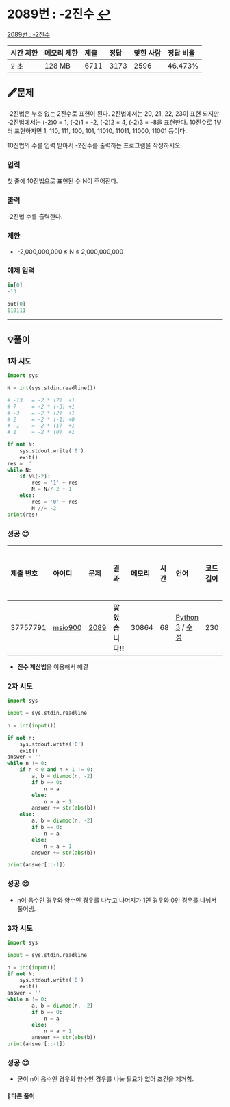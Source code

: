 # 2089번 : -2진수 [↩](../../acmicpc)

[2089번 : -2진수](https://www.acmicpc.net/problem/2089)

| 시간 제한 | 메모리 제한 | 제출 | 정답 | 맞힌 사람 | 정답 비율 |
| :-------- | :---------- | :--- | :--- | :-------- | :-------- |
| 2 초      | 128 MB      | 6711 | 3173 | 2596      | 46.473%   |

## 🖋️문제

-2진법은 부호 없는 2진수로 표현이 된다. 2진법에서는 20, 21, 22, 23이 표현 되지만 -2진법에서는 (-2)0 = 1, (-2)1 = -2, (-2)2 = 4, (-2)3 = -8을 표현한다. 10진수로 1부터 표현하자면 1, 110, 111, 100, 101, 11010, 11011, 11000, 11001 등이다.

10진법의 수를 입력 받아서 -2진수를 출력하는 프로그램을 작성하시오.

### 입력

첫 줄에 10진법으로 표현된 수 N이 주어진다.

### 출력

-2진법 수를 출력한다.

### 제한

- -2,000,000,000 ≤ N ≤ 2,000,000,000

### 예제 입력

```python
in[0]
-13

out[0]
110111
```

---

## 💡풀이
### 1차 시도
```python
import sys

N = int(sys.stdin.readline())

# -13   = -2 * (7)  +1
# 7     = -2 * (-3) +1
# -3    = -2 * (2)  +1
# 2     = -2 * (-1) +0
# -1    = -2 * (1)  +1
# 1     = -2 * (0)  +1

if not N:
    sys.stdout.write('0')
    exit()
res = ''
while N:
    if N%(-2):
        res = '1' + res
        N = N//-2 + 1
    else:
        res = '0' + res
        N //= -2
print(res)
```

### 성공 😊

| 제출 번호 | 아이디                                          | 문제                                         | 결과             | 메모리 | 시간 | 언어                                                         | 코드 길이 | 제출한 시간                    |
| :-------- | :---------------------------------------------- | :------------------------------------------- | :--------------- | :----- | :--- | :----------------------------------------------------------- | :-------- | :----------------------------- |
| 37757791  | [msio900](https://www.acmicpc.net/user/msio900) | [2089](https://www.acmicpc.net/problem/2089) | **맞았습니다!!** | 30864  | 68   | [Python 3](https://www.acmicpc.net/source/37757791) / [수정](https://www.acmicpc.net/submit/2089/37757791) | 230       | [48초 전](javascript:void(0);) |

* **진수 계산법**을 이용해서 해결

### 2차 시도
```python
import sys

input = sys.stdin.readline

n = int(input())

if not n:
    sys.stdout.write('0')
    exit()
answer = ''
while n != 0:
    if n < 0 and n + 1 != 0:
        a, b = divmod(n, -2)
        if b == 0:
            n = a
        else:
            n = a + 1
        answer += str(abs(b))
    else:
        a, b = divmod(n, -2)
        if b == 0:
            n = a
        else:
            n = a + 1
        answer += str(abs(b))

print(answer[::-1])

```
### 성공 😊
* n이 음수인 경우와 양수인 경우를 나누고 나머지가 1인 경우와 0인 경우를 나눠서 풀어냄.

### 3차 시도
```python
import sys

input = sys.stdin.readline

n = int(input())
if not N:
    sys.stdout.write('0')
    exit()
answer = ''
while n != 0:
        a, b = divmod(n, -2)
        if b == 0:
            n = a
        else:
            n = a + 1
        answer += str(abs(b))
print(answer[::-1])

```
### 성공 😊
* 굳이 n이 음수인 경우와 양수인 경우를 나눌 필요가 없어 조건을 제거함. 



#### 🤝다른 풀이

